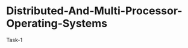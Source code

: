 Distributed-And-Multi-Processor-Operating-Systems
=================================================

Task-1
